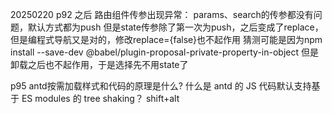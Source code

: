 20250220
p92 之后
路由组件传参出现异常：
params、search的传参都没有问题，默认方式都为push
但是state传参除了第一次为push，之后变成了replace，但是编程式导航又是对的，修改replace={false}也不起作用
猜测可能是因为npm install --save-dev @babel/plugin-proposal-private-property-in-object
但是卸载之后也不起作用，于是选择先不用state了

p95
antd按需加载样式和代码的原理是什么?
什么是 antd 的 JS 代码默认支持基于 ES modules 的 tree shaking？
shift+alt